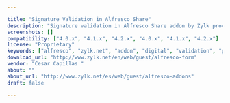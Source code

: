 ```yaml
---

title: "Signature Validation in Alfresco Share"
description: "Signature validation in Alfresco Share addon by Zylk provides an action for validating PDF files (CMS/PKCS7 Signatures), SAR (Sinadura Xades Format) and XML Facturae (Spanish Electronic Invoice Xades Format) files in Alfresco Share. The information of the signatures is detailed in edit properties form, presenting the different information about signatures like signers, signature dates and the information about certificates (timestamps, OCSP validation)."
screenshots: []
compatibility: ["4.0.x", "4.1.x", "4.2.x", "4.0.x", "4.1.x", "4.2.x"]
license: "Proprietary"
keywords: ["alfresco", "zylk.net", "addon", "digital", "validation", "plugin", "community", "ocsp", "xades", "signature", "timestamp"]
download_url: "http://www.zylk.net/en/web/guest/alfresco-form"
vendor: "Cesar Capillas ‌"
about: ""
about_url: "http://www.zylk.net/es/web/guest/alfresco-addons"
draft: false

---
```

